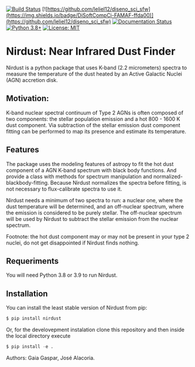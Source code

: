 [![Build Status](https://travis-ci.com/Gaiana/nirdust.svg?branch=main)](https://travis-ci.com/Gaiana/nirdust)
[![https://github.com/leliel12/diseno_sci_sfw](https://img.shields.io/badge/DiSoftCompCi-FAMAF-ffda00)](https://github.com/leliel12/diseno_sci_sfw)
[![Documentation Status](https://readthedocs.org/projects/nirdust/badge/?version=latest)](https://nirdust.readthedocs.io/en/latest/?badge=latest)
[![Python 3.8+](https://img.shields.io/badge/python-3.8+-blue.svg)](https://www.python.org/downloads/release/python-370/)
[![License: MIT](https://img.shields.io/badge/License-MIT-blue.svg)](https://opensource.org/licenses/MIT)

# Nirdust: Near Infrared Dust Finder

Nirdust is a python package that uses K-band (2.2 micrometers) spectra to 
measure the temperature of the dust heated by an Active Galactic Nuclei (AGN) 
accretion disk. 


## Motivation:

K-band nuclear spectral continuum of Type 2 AGNs is often composed of two 
components: the stellar population emission and a hot 800 - 1600 K dust component.
Via subtraction of the stellar emission dust component fitting can be performed
to map its presence and estimate its temperature.


## Features

The package uses the modeling features of astropy to fit the hot dust component 
of a AGN K-band spectrum with black body functions. And provide a class with
methods for spectrum manipulation and normalized-blackbody-fitting. Because 
Nirdust normalizes the spectra before fitting, is not necessary to 
flux-calibrate spectra to use it. 

Nirdust needs a minimum of two spectra to run: a nuclear one, where the dust 
temperature will be determined, and an off-nuclear spectrum, where the emission 
is considered to be purely stellar. The off-nuclear spectrum will be used by
Nirdust to subtract the stellar emission from the nuclear spectrum. 




Footnote: the hot dust component may or may not be present in your type 2 
nuclei, do not get disappointed if Nirdust finds nothing.


## Requeriments

You will need Python 3.8 or 3.9 to run Nirdust.

## Installation

You can install the least stable version of Nirdust from pip:


``` python
$ pip install nirdust
```

Or, for the develovepment instalation clone this repository and then inside the local directory execute

``` python
$ pip install -e .
```

Authors: Gaia Gaspar, José Alacoria.



